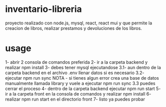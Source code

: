 # inventario-libreria
proyecto realizado con node.js, mysql, react, react mui y que permite la creacion de libros, realizar prestamos y devoluciones de los libros.


# usage

1- abrir 2 consola de comandos preferida
2- ir a la carpeta backend y realizar npm install
3- debes tener mysql ejecutandose
	3.1- aun dentro de la carpeta backend en el archivo .env
		llenar datos si es necesario
	3.2- ejecutar npm run sync
		NOTA - si tienes algun error crea una base de datos manualmente llamada library
			y vuele a ejecutar npm run sync
	3.3 puedes cerrar el proceso
4- dentro de la carpeta backend ejecutar npm run start
5- ir a la carpeta front en la consola de comandos y realizar npm install
6- realizar npm run start en el directorio front
7- listo ya puedes probar
